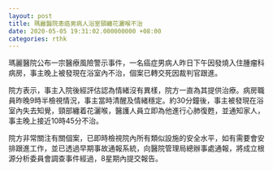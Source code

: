 ```yaml
---
layout: post
title: 瑪麗醫院患癌男病人浴室頸纏花灑喉不治
date: 2020-05-05 19:31:02.000000000 +08:00
categories: rthk
---
```


瑪麗醫院公布一宗醫療風險警示事件，一名癌症男病人昨日下午因發燒入住腫瘤科病房，事主晚上被發現在浴室內不治，個案已轉交死因裁判官跟進。

院方表示，事主入院後經評估認為情緒沒有異樣，院方一直為其提供治療。病房職員昨晚9時半檢視情況，事主當時清醒及情緒穩定。約30分鐘後，事主被發現在浴室內失去知覺，頸部纏着花灑喉，醫護人員立即為他進行心肺復甦，並通知家人，事主晚上接近10時45分不治。

院方非常關注有關個案，已即時檢視院內所有類似設施的安全水平，如有需要會安排跟進工作，並已透過早期事故通報系統，向醫院管理局總辦事處通報，將成立根源分析委員會調查事件經過，8星期內提交報告。
